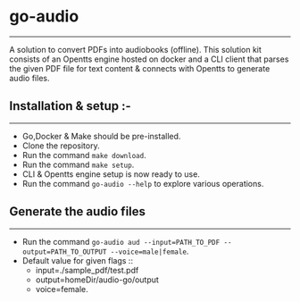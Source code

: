 # go-audio
---
A solution to convert PDFs into audiobooks (offline).
This solution kit consists of an Opentts engine hosted on docker and a CLI client that parses the given PDF file for text content & connects with Opentts to generate audio files.

## Installation & setup :-
---
* Go,Docker & Make should be pre-installed.
* Clone the repository.
* Run the command `make download`.
* Run the command `make setup`.
* CLI & Opentts engine setup is now ready to use.
* Run the command `go-audio --help` to explore various operations.

## Generate the audio files
---
* Run the command `go-audio aud --input=PATH_TO_PDF --output=PATH_TO_OUTPUT --voice=male|female`.
* Default value for given flags ::
    * input=./sample_pdf/test.pdf
    * output=homeDir/audio-go/output
    * voice=female.



